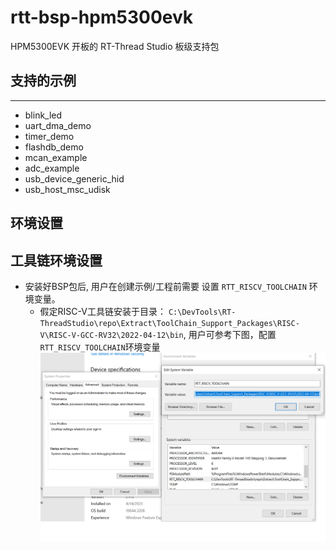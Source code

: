 # rtt-bsp-hpm5300evk

HPM5300EVK 开板的 RT-Thread Studio 板级支持包

## 支持的示例
***
- blink_led
- uart_dma_demo
- timer_demo
- flashdb_demo
- mcan_example
- adc_example
- usb_device_generic_hid
- usb_host_msc_udisk


## 环境设置

## 工具链环境设置
- 安装好BSP包后, 用户在创建示例/工程前需要 设置 `RTT_RISCV_TOOLCHAIN` 环境变量。
    - 假定RISC-V工具链安装于目录： `C:\DevTools\RT-ThreadStudio\repo\Extract\ToolChain_Support_Packages\RISC-V\RISC-V-GCC-RV32\2022-04-12\bin`, 用户可参考下图，配置`RTT_RISCV_TOOLCHAIN`环境变量 
    ![设置 RTT_RISCV_TOOLCHAIN 环境变量](documents/images/set_rtt_riscv_toolchain_env.png)
